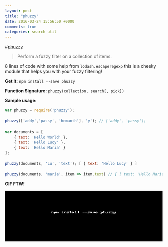 ```yaml
---
layout: post
title: "phuzzy"
date: 2016-03-24 15:56:50 +0000
comments: true
categories: search util 
---
```


#[phuzzy](https://www.npmjs.com/package/phuzzy)
> Perform a fuzzy filter on a collection of items.

8 lines of code with some help from `lodash.escaperegexp` this is a cheeky module that helps you with your fuzzy filtering!

__Get it:__ `npm install --save phuzzy`

__Function Signature:__ `phuzzy(collection, search[, pick])`


__Sample usage:__

```js
var phuzzy = require('phuzzy');

phuzzy(['addy','passy', 'hemanth'], 'y'); // ['addy', 'passy'];

var documents = [
    { text: 'Hello World' },
    { text: 'Hello Lucy' },
    { text: 'Hello Maria' }
];

phuzzy(documents, 'Lu', 'text'); [ { text: 'Hello Lucy' } ]

phuzzy(documents, 'maria', item => item.text) // [ { text: 'Hello Maria' } ]
```

__GIF FTW!__

![phuzzy](/images/phuzzy/phuzzy.gif)